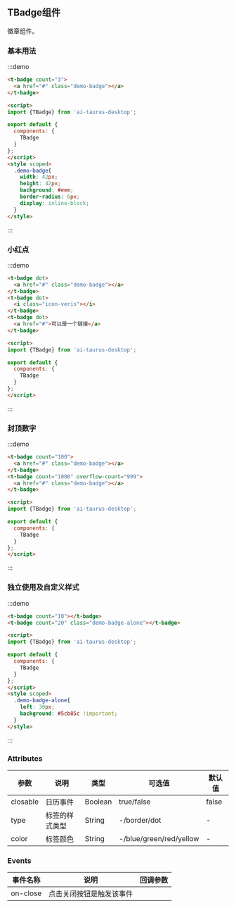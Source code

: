 <script>
import {TBadge} from 'ai-taurus-desktop';

export default {
  components: {
    TBadge
  }
};
</script>

<style>
.badge {
  position: relative;
  display: inline-block;
  vertical-align: middle;
  line-height: 1;
}
.badge-count, .badge-dot {
    background: #f50;
    z-index: 10;
    box-shadow: 0 0 0 1px #fff;
}
.badge-count {
  position: absolute;
  -ms-transform: translateX(50%);
  transform: translateX(50%);
  top: -10px;
  right: 0;
  height: 20px;
  border-radius: 10px;
  min-width: 20px;
  border: 1px solid transparent;
  color: #fff;
  line-height: 18px;
  padding: 0 6px;
  font-size: 12px;
  white-space: nowrap;
  -ms-transform-origin: -10% center;
 transform-origin: -10% center;
}
.badge-dot {
  position: absolute;
  -ms-transform: translateX(-50%);
  transform: translateX(-50%);
  -ms-transform-origin: 0 center;
  transform-origin: 0 center;
  top: -4px;
  right: -8px;
  height: 8px;
  width: 8px;
  border-radius: 100%;
}
  .demo-badge{
    width: 42px;
    height: 42px;
    background: #eee;
    border-radius: 6px;
    display: inline-block;
  }
  .demo-badge-alone{
    left: 30px;
    background: #5cb85c !important;
  }
</style>

## TBadge组件

徽章组件。

### 基本用法

:::demo

```html
<t-badge count="3">
  <a href="#" class="demo-badge"></a>
</t-badge>

<script>
import {TBadge} from 'ai-taurus-desktop';

export default {
  components: {
    TBadge
  }
};
</script>
<style scoped>
  .demo-badge{
    width: 42px;
    height: 42px;
    background: #eee;
    border-radius: 6px;
    display: inline-block;
  }
</style>
```
:::

### 小红点

:::demo

```html
<t-badge dot>
  <a href="#" class="demo-badge"></a>
</t-badge>
<t-badge dot>
  <i class="icon-veris"></i>
</t-badge>
<t-badge dot>
  <a href="#">可以是一个链接</a>
</t-badge>

<script>
import {TBadge} from 'ai-taurus-desktop';

export default {
  components: {
    TBadge
  }
};
</script>
```
:::

### 封顶数字

:::demo

```html
<t-badge count="100">
  <a href="#" class="demo-badge"></a>
</t-badge>
<t-badge count="1000" overflow-count="999">
  <a href="#" class="demo-badge"></a>
</t-badge>

<script>
import {TBadge} from 'ai-taurus-desktop';

export default {
  components: {
    TBadge
  }
};
</script>
```
:::

### 独立使用及自定义样式

:::demo

```html
<t-badge count="10"></t-badge>
<t-badge count="20" class="demo-badge-alone"></t-badge>

<script>
import {TBadge} from 'ai-taurus-desktop';

export default {
  components: {
    TBadge
  }
};
</script>
<style scoped>
  .demo-badge-alone{
    left: 30px;
    background: #5cb85c !important;
  }
</style>
```
:::

### Attributes

| 参数 | 说明 | 类型 | 可选值 | 默认值 |
| ---- | ---- | ---- | ---- | ---- |
| closable | 日历事件 | Boolean | true/false | false |
| type | 标签的样式类型 | String | -/border/dot | - |
| color | 标签颜色 | String | -/blue/green/red/yellow | - |

### Events

| 事件名称 | 说明 | 回调参数 |
| --- | --- | --- |
| on-close | 点击关闭按钮是触发该事件 |  |
